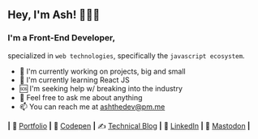 ## Hey, I'm Ash! 👋👨‍💻
### I'm a Front-End Developer,
specialized in `web technologies`, specifically the `javascript ecosystem`.

- 🌱 I'm currently working on projects, big and small
- 🧠 I'm currently learning React JS
- 🆘 I'm seeking help w/ breaking into the industry
- 💬 Feel free to ask me about anything
- 📫 You can reach me at ashthedev@pm.me


**|** 💼 [Portfolio][website] **|**
🎨 [Codepen][code] **|**
✍️ [Technical Blog][blog] **|**
👔 [LinkedIn][link] **|**
🐘 [Mastodon][mast] **|**

[blog]: https://blog.ashthe.dev
[code]: https://codepen.io/ashthedev
[link]: https://www.linkedin.com/in/ashtonheald/
[mast]: https://uiuxdev.social/@ashthedev
[website]: https://ashthe.dev
